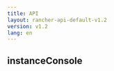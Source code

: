 ```yaml
---
title: API
layout: rancher-api-default-v1.2
version: v1.2
lang: en
---
```


## instanceConsole





